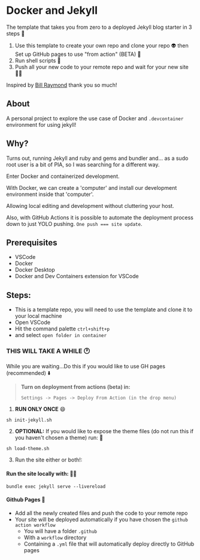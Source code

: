 # Docker and Jekyll

<!-- ![Make Jekyll Great Again](./assets/repository-docker-jekyll.png) -->

The template that takes you from zero to a deployed Jekyll blog starter in 3 steps 🚀

1. Use this template to create your own repo and clone your repo 👽 then Set up GitHub pages to use "from action" (BETA) 🤞
2. Run shell scripts 🐚
3. Push all your new code to your remote repo and wait for your new site 🧙‍♂️

Inspired by [Bill Raymond](https://github.com/BillRaymond) thank you so much!

## About

A personal project to explore the use case of Docker and `.devcontainer` environment for using jekyll!

## Why?

Turns out, running Jekyll and ruby and gems and bundler and... as a sudo root user is a bit of PIA, so I was searching for a different way.

Enter Docker and containerized development.

With Docker, we can create a 'computer' and install our development environment inside that 'computer'.

Allowing local editing and development without cluttering your host.

Also, with GitHub Actions it is possible to automate the deployment process down to just YOLO pushing. `One push === site update`.

## Prerequisites

- VSCode
- Docker
- Docker Desktop
- Docker and Dev Containers extension for VSCode

## Steps:

- This is a template repo, you will need to use the template and clone it to your local machine
- Open VSCode
- Hit the command palette `ctrl+shift+p`
- and select `open folder in container`

### THIS WILL TAKE A WHILE 🕐

While you are waiting...Do this if you would like to use GH pages (recommended) ⬇️

> **Turn on deployment from actions (beta) in:**
>
> `Settings -> Pages -> Deploy From Action (in the drop menu)`

1. **RUN ONLY ONCE** :smile:

```shell
sh init-jekyll.sh
```

2. **OPTIONAL:** If you would like to expose the theme files (do not run this if you haven't chosen a theme) run: 🤔

```shell
sh load-theme.sh
```

3. Run the site either or both!:

#### Run the site locally with: 👨‍💻

```shell
bundle exec jekyll serve --livereload
```

#### Github Pages 👏

- Add all the newly created files and push the code to your remote repo
- Your site will be deployed automatically if you have chosen the `github action workflow`
  - You will have a folder `.github`
  - With a `workflow` directory
  - Containing a `.yml` file that will automatically deploy directly to GitHub pages
